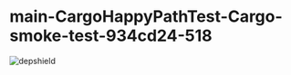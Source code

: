 # main-CargoHappyPathTest-Cargo-smoke-test-934cd24-518

![depshield](https://depshield.sonatype.org/badges/depshield-prod/main-CargoHappyPathTest-Cargo-smoke-test-934cd24-518/depshield.svg)